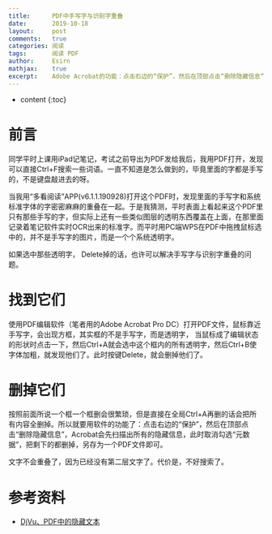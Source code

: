 ```yaml
---
title:		PDF中手写字与识别字重叠
date:		2019-10-18
layout:		post
comments:	true
categories: 阅读
tags:		阅读 PDF
author:		Esirn
mathjax:	true
excerpt: 	Adobe Acrobat的功能：点击右边的“保护”，然后在顶部点击“删除隐藏信息”，Acrobat会先扫描出所有的隐藏信息，此时取消勾选“元数据”，把剩下的都删掉，另存为一个PDF文件即可。
---
```

* content
{:toc}

# 前言
同学平时上课用iPad记笔记，考试之前导出为PDF发给我后，我用PDF打开，发现可以直接Ctrl+F搜索一些词语。一直不知道是怎么做到的，毕竟里面的字都是手写的，不是键盘敲进去的呀。

当我用“多看阅读”APP(v6.1.1.190928)打开这个PDF时，发现里面的手写字和系统标准字体的字密密麻麻的重叠在一起。于是我猜测，平时表面上看起来这个PDF里只有那些手写的字，但实际上还有一些类似图层的透明东西覆盖在上面，在那里面记录着笔记软件实时OCR出来的标准字。而平时用PC端WPS在PDF中拖拽鼠标选中的，并不是手写字的图片，而是一个个系统透明字。

如果选中那些透明字， Delete掉的话，也许可以解决手写字与识别字重叠的问题。

# 找到它们
使用PDF编辑软件（笔者用的Adobe Acrobat Pro DC）打开PDF文件，鼠标靠近手写字，会出现方框，其实框的不是手写字，而是透明字， 当鼠标成了编辑状态的形状时点击一下，然后Ctrl+A就会选中这个框内的所有透明字，然后Ctrl+B使字体加粗，就发现他们了。此时按键Delete，就会删掉他们了。

# 删掉它们
按照前面所说一个框一个框删会很繁琐，但是直接在全局Ctrl+A再删的话会把所有内容全删掉。所以就要用软件的功能了：点击右边的“保护”，然后在顶部点击“删除隐藏信息”，Acrobat会先扫描出所有的隐藏信息，此时取消勾选“元数据”，把剩下的都删掉，另存为一个PDF文件即可。

文字不会重叠了，因为已经没有第二层文字了。代价是，不好搜索了。

# 参考资料
- [DjVu、PDF中的隐藏文本](https://www.cnblogs.com/stronghorse/p/4913444.html)